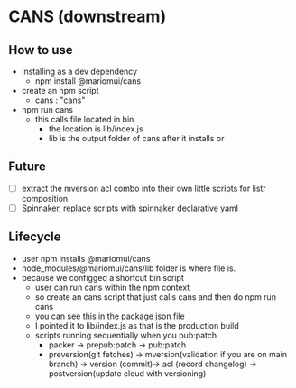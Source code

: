 # CANS (downstream)

## How to use

* installing as a dev dependency
  * npm install @mariomui/cans
* create an npm script
  * cans : "cans"
* npm run cans
  * this calls file located in bin
    * the location is lib/index.js
    * lib is the output folder of cans after it installs or

## Future

* [ ] extract the mversion acl combo into their own little scripts for listr composition
* [ ] Spinnaker, replace scripts with spinnaker declarative yaml

## Lifecycle

* user npm installs @mariomui/cans
* node_modules/@mariomui/cans/lib folder is where file is.
* because we configged a shortcut bin script
  * user can run cans within the npm context
  * so create an cans script that just calls cans and then do npm run cans
  * you can see this in the package json file
  * I pointed it to lib/index.js as that is the production build
  * scripts running sequentially when you pub:patch
    * packer -> prepub:patch -> pub:patch
    * preversion(git fetches) -> mversion(validation if you are on main branch) -> version (commit)-> acl (record changelog) -> postversion(update cloud with versioning)
